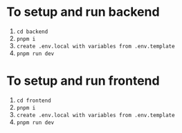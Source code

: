 # To setup and run backend

1. `cd backend`
2. `pnpm i`
3. `create .env.local with variables from .env.template`
4. `pnpm run dev`

# To setup and run frontend

1. `cd frontend`
2. `pnpm i`
3. `create .env.local with variables from .env.template`
4. `pnpm run dev`
